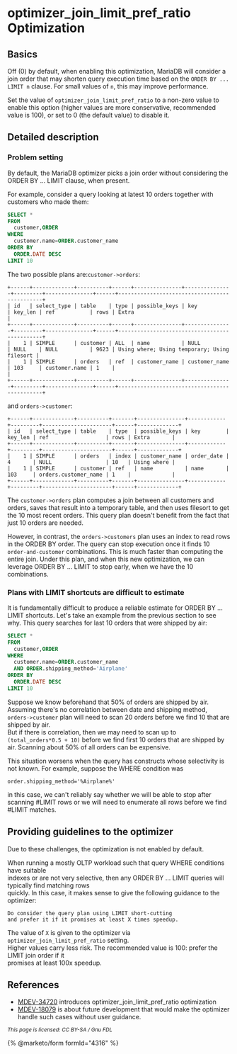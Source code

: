 # optimizer\_join\_limit\_pref\_ratio Optimization

## Basics

Off (0) by default, when enabling this optimization, MariaDB will consider a join order that may shorten query execution time based on the `ORDER BY ... LIMIT n` clause. For small values of `n`, this may improve performance.

Set the value of `optimizer_join_limit_pref_ratio` to a non-zero value to enable this option (higher values are more conservative, recommended value is 100), or set to 0 (the default value) to disable it.

## Detailed description

### Problem setting

By default, the MariaDB optimizer picks a join order without considering the ORDER BY ... LIMIT clause, when present.

For example, consider a query looking at latest 10 orders together with customers who made them:

```sql
SELECT *
FROM
  customer,ORDER
WHERE
  customer.name=ORDER.customer_name
ORDER BY
  ORDER.DATE DESC
LIMIT 10
```

The two possible plans are:`customer->orders`:

```
+------+-------------+----------+------+---------------+---------------+---------+---------------+------+----------------------------------------------+
| id   | select_type | table    | type | possible_keys | key           | key_len | ref           | rows | Extra                                        |
+------+-------------+----------+------+---------------+---------------+---------+---------------+------+----------------------------------------------+
|    1 | SIMPLE      | customer | ALL  | name          | NULL          | NULL    | NULL          | 9623 | Using where; Using temporary; Using filesort |
|    1 | SIMPLE      | orders   | ref  | customer_name | customer_name | 103     | customer.name | 1    |                                              |
+------+-------------+----------+------+---------------+---------------+---------+---------------+------+----------------------------------------------+
```

and `orders->customer`:

```
+------+-------------+----------+-------+---------------+------------+---------+----------------------+------+-------------+
| id   | select_type | table    | type  | possible_keys | key        | key_len | ref                  | rows | Extra       |
+------+-------------+----------+-------+---------------+------------+---------+----------------------+------+-------------+
|    1 | SIMPLE      | orders   | index | customer_name | order_date | 4       | NULL                 | 10   | Using where |
|    1 | SIMPLE      | customer | ref   | name          | name       | 103     | orders.customer_name | 1    |             |
+------+-------------+----------+-------+---------------+------------+---------+----------------------+------+-------------+
```

The `customer->orders` plan computes a join between all customers and orders, saves that result into a temporary table, and then uses filesort to get the 10 most recent orders. This query plan doesn't benefit from the fact that just 10 orders are needed.

However, in contrast, the `orders->customers` plan uses an index to read rows in the ORDER BY order. The query can stop execution once it finds 10 `order-and-customer` combinations. This is much faster than computing the entire join. Under this plan, and when this new optimization, we can leverage ORDER BY ... LIMIT to stop early, when we have the 10 combinations.

### Plans with LIMIT shortcuts are difficult to estimate

It is fundamentally difficult to produce a reliable estimate for ORDER BY ... LIMIT shortcuts. Let's take an example from the previous section to see why. This query searches for last 10 orders that were shipped by air:

```sql
SELECT *
FROM
  customer,ORDER
WHERE
  customer.name=ORDER.customer_name 
  AND ORDER.shipping_method='Airplane'
ORDER BY
  ORDER.DATE DESC
LIMIT 10
```

Suppose we know beforehand that 50% of orders are shipped by air.\
Assuming there's no correlation between date and shipping method, `orders->customer` plan will need to scan 20 orders before we find 10 that are shipped by air.\
But if there is correlation, then we may need to scan up to `(total_orders*0.5 + 10)` before we find first 10 orders that are shipped by air. Scanning about 50% of all orders can be expensive.

This situation worsens when the query has constructs whose selectivity is not known. For example, suppose the WHERE condition was

```
order.shipping_method='%Airplane%'
```

in this case, we can't reliably say whether we will be able to stop after scanning #LIMIT rows or we will need to enumerate all rows before we find #LIMIT matches.

## Providing guidelines to the optimizer

Due to these challenges, the optimization is not enabled by default.

When running a mostly OLTP workload such that query WHERE conditions have suitable\
indexes or are not very selective, then any ORDER BY ... LIMIT queries will typically find matching rows\
quickly. In this case, it makes sense to give the following guidance to the optimizer:

```
Do consider the query plan using LIMIT short-cutting 
and prefer it if it promises at least X times speedup.
```

The value of `X` is given to the optimizer via `optimizer_join_limit_pref_ratio` setting.\
Higher values carry less risk. The recommended value is 100: prefer the LIMIT join order if it\
promises at least 100x speedup.

## References

* [MDEV-34720](https://jira.mariadb.org/browse/MDEV-34720) introduces optimizer\_join\_limit\_pref\_ratio optimization
* [MDEV-18079](https://jira.mariadb.org/browse/MDEV-18079) is about future development that would make the optimizer handle such cases without user guidance.

<sub>_This page is licensed: CC BY-SA / Gnu FDL_</sub>

{% @marketo/form formId="4316" %}
